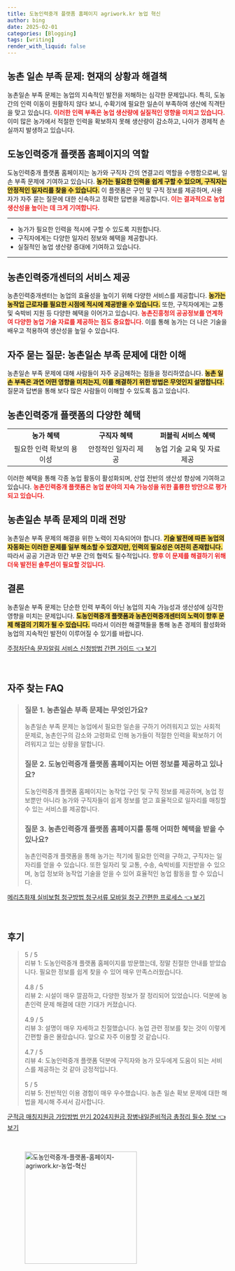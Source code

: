 ```yaml
---
title: 도농인력중개 플랫폼 홈페이지 agriwork.kr 농업 혁신
author: bing
date: 2025-02-01
categories: [Blogging]
tags: [writing]
render_with_liquid: false
---
```



<h2 id='농촌일손부족문제'>농촌 일손 부족 문제: 현재의 상황과 해결책</h2>

<p>농촌일손 부족 문제는 농업의 지속적인 발전을 저해하는 심각한 문제입니다. 특히, 도농 간의 인력 이동이 원활하지 않다 보니, 수확기에 필요한 일손이 부족하여 생산에 직격탄을 맞고 있습니다. <b><span style="color: #ee2323;">이러한 인력 부족은 농업 생산량에 실질적인 영향을 미치고 있습니다.</span></b> 이미 많은 농가에서 적절한 인력을 확보하지 못해 생산량이 감소하고, 나아가 경제적 손실까지 발생하고 있습니다.</p>

<h2 id='도농인력중개플랫폼'>도농인력중개 플랫폼 홈페이지의 역할</h2>

<p>도농인력중개 플랫폼 홈페이지는 농가와 구직자 간의 연결고리 역할을 수행함으로써, 일손 부족 문제에 기여하고 있습니다. <b><span style="background-color: #ffe066;">농가는 필요한 인력을 쉽게 구할 수 있으며, 구직자는 안정적인 일자리를 찾을 수 있습니다.</span></b> 이 플랫폼은 구인 및 구직 정보를 제공하며, 사용자가 자주 묻는 질문에 대한 신속하고 정확한 답변을 제공합니다. <b><span style="color: #ee2323;">이는 결과적으로 농업 생산성을 높이는 데 크게 기여합니다.</span></b></p>

<hr />

<ul>
    <li>농가가 필요한 인력을 적시에 구할 수 있도록 지원합니다.</li>
    <li>구직자에게는 다양한 일자리 정보와 혜택을 제공합니다.</li>
    <li>실질적인 농업 생산량 증대에 기여하고 있습니다.</li>
</ul>

<hr />

<h2 id='농촌인력중개센터'>농촌인력중개센터의 서비스 제공</h2>

<p>농촌인력중개센터는 농업의 효율성을 높이기 위해 다양한 서비스를 제공합니다. <b><span style="background-color: #ffe066;">농가는 농작업 근로자를 필요한 시점에 적시에 제공받을 수 있습니다.</span></b> 또한, 구직자에게는 교통 및 숙박비 지원 등 다양한 혜택을 이어가고 있습니다. <b><span style="color: #ee2323;">농촌진흥청의 공공정보를 연계하여 다양한 농업 기술 자료를 제공하는 점도 중요합니다.</span></b> 이를 통해 농가는 더 나은 기술을 배우고 적용하여 생산성을 높일 수 있습니다.</p>

<h2 id='자주묻는질문'>자주 묻는 질문: 농촌일손 부족 문제에 대한 이해</h2>

<p>농촌일손 부족 문제에 대해 사람들이 자주 궁금해하는 점들을 정리하였습니다. <b><span style="background-color: #ffe066;">농촌 일손 부족은 과연 어떤 영향을 미치는지, 이를 해결하기 위한 방법은 무엇인지 설명합니다.</span></b> 질문과 답변을 통해 보다 많은 사람들이 이해할 수 있도록 돕고 있습니다.</p>

<h2 id='혜택'>농촌인력중개 플랫폼의 다양한 혜택</h2>

<table>
    <tr>
        <td style="text-align: center; height: 17px;"><b>농가 혜택</b></td>
        <td style="text-align: center; height: 17px;"><b>구직자 혜택</b></td>
        <td style="text-align: center; height: 17px;"><b>퍼블릭 서비스 혜택</b></td>
    </tr>
    <tr>
        <td style="text-align: center; height: 17px;">필요한 인력 확보의 용이성</td>
        <td style="text-align: center; height: 17px;">안정적인 일자리 제공</td>
        <td style="text-align: center; height: 17px;">농업 기술 교육 및 자료 제공</td>
    </tr>
</table>

<p>이러한 혜택을 통해 각종 농업 활동이 활성화되며, 산업 전반의 생산성 향상에 기여하고 있습니다. <b><span style="color: #ee2323;">농촌인력중개 플랫폼은 농업 분야의 지속 가능성을 위한 훌륭한 방안으로 평가되고 있습니다.</span></b></p>

<h2 id='미래전망'>농촌일손 부족 문제의 미래 전망</h2>

<p>농촌일손 부족 문제의 해결을 위한 노력이 지속되어야 합니다. <b><span style="background-color: #ffe066;">기술 발전에 따른 농업의 자동화는 이러한 문제를 일부 해소할 수 있겠지만, 인력의 필요성은 여전히 존재합니다.</span></b> 따라서 공공 기관과 민간 부문 간의 협력도 필수적입니다. <b><span style="color: #ee2323;">향후 이 문제를 해결하기 위해 더욱 발전된 솔루션이 필요할 것입니다.</span></b></p>

<h2 id='결론'>결론</h2>

<p>농촌일손 부족 문제는 단순한 인력 부족이 아닌 농업의 지속 가능성과 생산성에 심각한 영향을 미치는 문제입니다. <b><span style="background-color: #ffe066;">도농인력중개 플랫폼과 농촌인력중개센터의 노력이 향후 문제 해결의 기회가 될 수 있습니다.</span></b> 따라서 이러한 해결책들을 통해 농촌 경제의 활성화와 농업의 지속적인 발전이 이루어질 수 있기를 바랍니다.</p>


<p><a class="click-button" title="주정차단속 문자알림 서비스 신청방법 간편 가이드" href="https://24nara.github.io/posts/%EC%A3%BC%EC%A0%95%EC%B0%A8%EB%8B%A8%EC%86%8D-%EB%AC%B8%EC%9E%90%EC%95%8C%EB%A6%BC-%EC%84%9C%EB%B9%84%EC%8A%A4-%EC%8B%A0%EC%B2%AD%EB%B0%A9%EB%B2%95-%EA%B0%84%ED%8E%B8-%EA%B0%80%EC%9D%B4%EB%93%9C/" rel="dofollow">주정차단속 문자알림 서비스 신청방법 간편 가이드 👈 보기</a></p><br>
<h2 id='자주_찾는_FAQ'>자주 찾는 FAQ</h2>
<div itemscope="" itemtype="https://schema.org/FAQPage"> 
<blockquote> 
<div itemscope="" itemprop="mainEntity" itemtype="https://schema.org/Question"> 
<h3 itemprop="name">질문 1. 농촌일손 부족 문제는 무엇인가요?</h3> 
<div itemscope="" itemprop="acceptedAnswer" itemtype="https://schema.org/Answer"> 
<span itemprop="text"> 
<p>농촌일손 부족 문제는 농업에서 필요한 일손을 구하기 어려워지고 있는 사회적 문제로, 농촌인구의 감소와 고령화로 인해 농가들이 적절한 인력을 확보하기 어려워지고 있는 상황을 말합니다.</p> 
</span> 
</div> 
</div> 

<div itemscope="" itemprop="mainEntity" itemtype="https://schema.org/Question"> 
<h3 itemprop="name">질문 2. 도농인력중개 플랫폼 홈페이지는 어떤 정보를 제공하고 있나요?</h3> 
<div itemscope="" itemprop="acceptedAnswer" itemtype="https://schema.org/Answer"> 
<span itemprop="text"> 
<p>도농인력중개 플랫폼 홈페이지는 농작업 구인 및 구직 정보를 제공하며, 농업 정보뿐만 아니라 농가와 구직자들이 쉽게 정보를 얻고 효율적으로 일자리를 매칭할 수 있는 서비스를 제공합니다.</p> 
</span> 
</div> 
</div> 

<div itemscope="" itemprop="mainEntity" itemtype="https://schema.org/Question"> 
<h3 itemprop="name">질문 3. 농촌인력중개 플랫폼 홈페이지를 통해 어떠한 혜택을 받을 수 있나요?</h3> 
<div itemscope="" itemprop="acceptedAnswer" itemtype="https://schema.org/Answer"> 
<span itemprop="text"> 
<p>농촌인력중개 플랫폼을 통해 농가는 적기에 필요한 인력을 구하고, 구직자는 일자리를 얻을 수 있습니다. 또한 일자리 및 교통, 수송, 숙박비를 지원받을 수 있으며, 농업 정보와 농작업 기술을 얻을 수 있어 효율적인 농업 활동을 할 수 있습니다.</p> 
</span> 
</div> 
</div> 

</blockquote> 
</div>
<p><a class="click-button" title="메리츠화재 실비보험 청구방법 청구서류 모바일 청구 간편한 프로세스" href="https://24nara.github.io/posts/%EB%A9%94%EB%A6%AC%EC%B8%A0%ED%99%94%EC%9E%AC-%EC%8B%A4%EB%B9%84%EB%B3%B4%ED%97%98-%EC%B2%AD%EA%B5%AC%EB%B0%A9%EB%B2%95-%EC%B2%AD%EA%B5%AC%EC%84%9C%EB%A5%98-%EB%AA%A8%EB%B0%94%EC%9D%BC-%EC%B2%AD%EA%B5%AC-%EA%B0%84%ED%8E%B8%ED%95%9C-%ED%94%84%EB%A1%9C%EC%84%B8%EC%8A%A4/" rel="dofollow">메리츠화재 실비보험 청구방법 청구서류 모바일 청구 간편한 프로세스 👈 보기</a></p><br>
<h2 id='후기'>후기</h2>
<div itemscope itemtype="https://schema.org/Product">
  <blockquote>
  <div itemprop="review" itemscope itemtype="https://schema.org/Review">
      <div itemprop="reviewRating" itemscope itemtype="https://schema.org/Rating"> <span itemprop="ratingValue">5</span> / <span itemprop="bestRating">5</span> </div>
      <span itemprop="reviewBody">리뷰 1: 도농인력중개 플랫폼 홈페이지를 방문했는데, 정말 친절한 안내를 받았습니다. 필요한 정보를 쉽게 찾을 수 있어 매우 만족스러웠습니다.</span>
  </div>
  <br>
  <div itemprop="review" itemscope itemtype="https://schema.org/Review">
      <div itemprop="reviewRating" itemscope itemtype="https://schema.org/Rating"> <span itemprop="ratingValue">4.8</span> / <span itemprop="bestRating">5</span> </div>
      <span itemprop="reviewBody">리뷰 2: 시설이 매우 깔끔하고, 다양한 정보가 잘 정리되어 있었습니다. 덕분에 농촌인력 문제 해결에 대한 기대가 커졌습니다.</span>
  </div>
  <br>
  <div itemprop="review" itemscope itemtype="https://schema.org/Review">
      <div itemprop="reviewRating" itemscope itemtype="https://schema.org/Rating"> <span itemprop="ratingValue">4.9</span> / <span itemprop="bestRating">5</span> </div>
      <span itemprop="reviewBody">리뷰 3: 설명이 매우 자세하고 친절했습니다. 농업 관련 정보를 찾는 것이 이렇게 간편할 줄은 몰랐습니다. 앞으로 자주 이용할 것 같습니다.</span>
  </div>
  <br>
  <div itemprop="review" itemscope itemtype="https://schema.org/Review">
      <div itemprop="reviewRating" itemscope itemtype="https://schema.org/Rating"> <span itemprop="ratingValue">4.7</span> / <span itemprop="bestRating">5</span> </div>
      <span itemprop="reviewBody">리뷰 4: 도농인력중개 플랫폼 덕분에 구직자와 농가 모두에게 도움이 되는 서비스를 제공하는 것 같아 긍정적입니다.</span>
  </div>
  <br>
  <div itemprop="review" itemscope itemtype="https://schema.org/Review">
      <div itemprop="reviewRating" itemscope itemtype="https://schema.org/Rating"> <span itemprop="ratingValue">5</span> / <span itemprop="bestRating">5</span> </div>
      <span itemprop="reviewBody">리뷰 5: 전반적인 이용 경험이 매우 우수했습니다. 농촌 일손 확보 문제에 대한 해법을 제시해 주셔서 감사합니다.</span>
  </div>
  </blockquote>
</div>
<p><a class="click-button" title="군적금 매칭지원금 가입방법 만기 2024지원금 장병내일준비적금 총정리 필수 정보" href="https://24nara.github.io/posts/%EA%B5%B0%EC%A0%81%EA%B8%88-%EB%A7%A4%EC%B9%AD%EC%A7%80%EC%9B%90%EA%B8%88-%EA%B0%80%EC%9E%85%EB%B0%A9%EB%B2%95-%EB%A7%8C%EA%B8%B0-2024%EC%A7%80%EC%9B%90%EA%B8%88-%EC%9E%A5%EB%B3%91%EB%82%B4%EC%9D%BC%EC%A4%80%EB%B9%84%EC%A0%81%EA%B8%88-%EC%B4%9D%EC%A0%95%EB%A6%AC-%ED%95%84%EC%88%98-%EC%A0%95%EB%B3%B4/" rel="dofollow">군적금 매칭지원금 가입방법 만기 2024지원금 장병내일준비적금 총정리 필수 정보 👈 보기</a></p><br>
<figure class="image"><img src="https://24nara.github.io/assets/img/thumbnail/도농인력중개-플랫폼-홈페이지-agriwork.kr-농업-혁신.webp" alt="도농인력중개-플랫폼-홈페이지-agriwork.kr-농업-혁신" width="256" height="256"></figure>